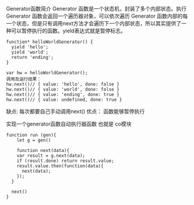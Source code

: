 Generator函数简介
Generator 函数是一个状态机，封装了多个内部状态。执行 Generator 函数会返回一个遍历器对象，可以依次遍历 Generator 函数内部的每一个状态，但是只有调用next方法才会遍历下一个内部状态，所以其实提供了一种可以暂停执行的函数。yield表达式就是暂停标志。
```
function* helloWorldGenerator() {
  yield 'hello';
  yield 'world';
  return 'ending';
}

var hw = helloWorldGenerator();
调用及运行结果：
hw.next()// { value: 'hello', done: false }
hw.next()// { value: 'world', done: false }
hw.next()// { value: 'ending', done: true }
hw.next()// { value: undefined, done: true }

```
缺点: 每次都要自己手动调用next()
优点： 函数能够暂停执行 

实现一个generator函数自动执行器函数  也就是 co模块

```
function run (gen){
    let g = gen()

    function next(data){
    var result = g.next(data);
    if (result.done) return result.value;
    result.value.then(function(data){
      next(data);
    });
  }
  
  next()
}

```